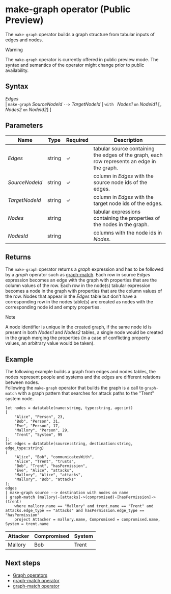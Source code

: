 # make-graph operator (Public Preview)

The `make-graph` operator builds a graph structure from tabular inputs of edges and nodes.

> [!WARNING]
> The `make-graph` operator is currently offered in public preview mode. 
> The syntax and semantics of the operator might change prior to public availability.

## Syntax

*Edges*  
| `make-graph` *SourceNodeId* `-->` *TargetNodeId* [ `with ` *Nodes1* `on` *NodeId1* [`,` *Nodes2* `on` *NodeId2*] ]

## Parameters

| Name | Type | Required | Description |
| -- | -- | -- | -- |
| *Edges* | string | &check; | tabular source containing the edges of the graph, each row represents an edge in the graph. |
| *SourceNodeId* | string | &check; | column in *Edges* with the source node ids of the edges. |
| *TargetNodeId* | string | &check; | column in *Edges* with the target node ids of the edges. |
| *Nodes* | string || tabular expressions containing the properties of the nodes in the graph. |
| *NodesId* | string || columns with the node ids in *Nodes*. |
 
## Returns

The `make-graph` operator returns a *graph* expression and has to be followed by a *graph* operator such as [graph-match](graph-match-operator.md). Each row in source *Edges* expression becomes an edge with the graph with properties that are the column values of the row. Each row in the node(s) tabular expression becomes a node in the graph with properties that are the column values of the row. Nodes that appear in the *Edges* table but don't have a corresponding row in the nodes table(s) are created as nodes with the corresponding node id and empty properties. 

> [!NOTE]
> A node identifier is unique in the created graph, if the same node id is present in both *Nodes1* and *Nodes2* tables, a single node would be created in the graph merging the properties (in a case of conflicting property values, an arbitrary value would be taken).

## Example

The following example builds a graph from edges and nodes tables, the nodes represent people and systems and the edges are different relations between nodes.   
Following the `make-graph` operator that builds the graph is a call to `graph-match` with a graph pattern that searches for attack paths to the "Trent" system node. 

```kusto
let nodes = datatable(name:string, type:string, age:int) 
[ 
	"Alice", "Person", 23,  
	"Bob", "Person", 31,  
	"Eve", "Person", 17,  
	"Mallory", "Person", 29,  
	"Trent", "System", 99 
]; 
let edges = datatable(source:string, destination:string, edge_type:string) 
[ 
	"Alice", "Bob", "communicatesWith",  
	"Alice", "Trent", "trusts",  
	"Bob", "Trent", "hasPermission",  
	"Eve", "Alice", "attacks",  
	"Mallory", "Alice", "attacks",  
	"Mallory", "Bob", "attacks"  
]; 
edges 
| make-graph source --> destination with nodes on name 
| graph-match (mallory)-[attacks]->(compromised)-[hasPermission]->(trent) 
	where mallory.name == "Mallory" and trent.name == "Trent" and attacks.edge_type == "attacks" and hasPermission.edge_type == "hasPermission" 
	project Attacker = mallory.name, Compromised = compromised.name, System = trent.name
```

|Attacker|Compromised|System|
|---|---|---|
|Mallory|Bob|Trent|

## Next steps

* [Graph operators](graph-operators.md)
* [graph-match operator](graph-match-operator.md)
* [graph-match operator](graph-to-table-operator.md)

